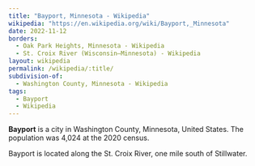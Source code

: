 ```yaml
---
title: "Bayport, Minnesota - Wikipedia"
wikipedia: "https://en.wikipedia.org/wiki/Bayport,_Minnesota"
date: 2022-11-12
borders:
  - Oak Park Heights, Minnesota - Wikipedia
  - St. Croix River (Wisconsin–Minnesota) - Wikipedia
layout: wikipedia
permalink: /wikipedia/:title/
subdivision-of:
  - Washington County, Minnesota - Wikipedia
tags:
  - Bayport
  - Wikipedia
---
```

**Bayport** is a city in Washington County, Minnesota, United States. The population was 4,024 at the 2020 census.

Bayport is located along the St. Croix River, one mile south of Stillwater.